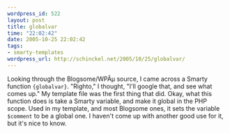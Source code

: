 ```yaml
--- 
wordpress_id: 522
layout: post
title: globalvar
time: "22:02:42"
date: 2005-10-25 22:02:42
tags: 
- smarty-templates
wordpress_url: http://schinckel.net/2005/10/25/globalvar/
---
```

Looking through the Blogsome/WPÂµ source, I came across a Smarty function `{globalvar}`. "Righto," I thought, "I'll google that, and see what comes up." My template file was the first thing that did. Okay, what this function does is take a Smarty variable, and make it global in the PHP scope. Used in my template, and most Blogsome ones, it sets the variable `$comment` to be a global one. I haven't come up with another good use for it, but it's nice to know. 
